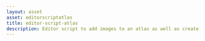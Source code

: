 ```yaml
---
layout: asset
asset: editorscriptatlas
title: editor-script-atlas
description: Editor script to add images to an atlas as well as create a new one from selected images.
---
```

